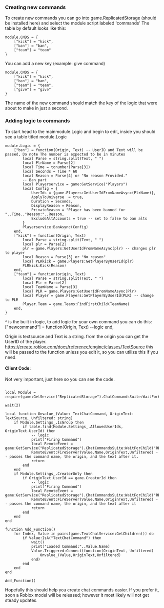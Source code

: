 ### Creating new commands
To create new commands you can go into game.ReplicatedStorage (should be installed here) and select the module script labeled 'commands'
The table by default looks like this:
```
module.CMDS = {
	["kick"] = "kick",
	["ban"] = "ban",
	["team"] = "team"
}
```
You can add a new key (example: give command)
```
module.CMDS = { 
	["kick"] = "kick",
	["ban"] = "ban",
	["team"] = "team",
	["give"] = "give"
}
```
The name of the new command should match the key of the logic that were about to make in just a second.

### Adding logic to commands
To start head to the mainmodule.Logic and begin to edit, inside you should see a table titled module.Logic
```
module.Logic = {
	["ban"] = function(Origin, Text) -- UserID and Text will be passed, Do note The number is expected to be in minutes
		local Parse = string.split(Text, " ")
		local PlrName = Parse[2]
		local Time = tonumber(Parse[3])
		local Seconds = Time * 60
		local Reason = Parse[4] or "No reason Provided."
		-- Ban part
		local Playerservice = game:GetService("Players")
		local Config = {
			UserIds = {game.Players:GetUserIdFromNameAsync(PlrName)},
			ApplyToUniverse  = true,
			Duration = Seconds,
			DisplayReason = Reason,
			PrivateReason = "Player has been banned for "..Time.."Reason:"..Reason,
			ExcludeAltAccounts = true -- set to false to ban alts
		}
		Playerservice:BanAsync(Config)
	end,
	["kick"] = function(Origin, Text)
		local Parse = string.split(Text, " ")
		local plr = Parse[2]
		plr = game.Players:GetUserIdFromNameAsync(plr) -- changes plr to player
		local Reason = Parse[3] or "No reason"
		local PLRkick = game.Players:GetPlayerByUserId(plr)
		PLRkick:Kick(Reason)
	end,
	["team"] = function(origin, Text)
		local Parse = string.split(Text, " ")
		local Plr = Parse[2]
		local TeamName = Parse[3]
		local PLR = game.Players:GetUserIdFromNameAsync(Plr)
		local Player = game.Players:GetPlayerByUserId(PLR) -- change to PLR
		Player.Team = game.Teams:FindFirstChild(TeamName)
	end,
}
```
^ is the built in logic, to add logic for your own command you can do this:
["newcommand"] = function(Origin, Text)
  --logic
end,

Origin is textsource and Text is a string. from the origin you can get the UserID of the player. https://create.roblox.com/docs/reference/engine/classes/TextSource
this will be passed to the function unless you edit it, so you can utilize this if you need.

#### Client Code:
Not very important, just here so you can see the code.
```

local Module = require(game:GetService("ReplicatedStorage").ChatCommandsSuite:WaitForChild("Commands"))

wait(2)

local function Onvalue_(Value: TextChatCommand, OriginText: TextSource, Unfiltered: string)
	if Module.Settings_.IsGroup then
		if table.find(Module.Settings_.AllowedUserIds, OriginText.UserId) then
			-- logic
			print("Firing Command")
			local RemoteEvent = game:GetService("ReplicatedStorage").ChatCommandsSuite:WaitForChild("RE")
			RemoteEvent:FireServer(Value.Name,OriginText,Unfiltered) -- passes the command name, the origin, and the text after it.
			return
		end
	end
	if Module.Settings_.CreatorOnly then
		if OriginText.UserId == game.CreatorId then
			-- logic
			print("Firing Command")
			local RemoteEvent = game:GetService("ReplicatedStorage").ChatCommandsSuite:WaitForChild("RE")
			RemoteEvent:FireServer(Value.Name,OriginText,Unfiltered) -- passes the command name, the origin, and the text after it
			return
		end
	end
end

function Add_Function()
	for Index, Value in pairs(game.TextChatService:GetChildren()) do
		if Value:IsA("TextChatCommand") then
			wait()
			print("Loaded Command:"..Value.Name)
			Value.Triggered:Connect(function(OriginText, Unfiltered)
				Onvalue_(Value,OriginText,Unfiltered)
			end)
		end
	end
end

Add_Function()
```
Hopefully this should help you create chat commands easier.
If you prefer it, soon a Roblox model will be released; however it most likely will not get steady updates.
